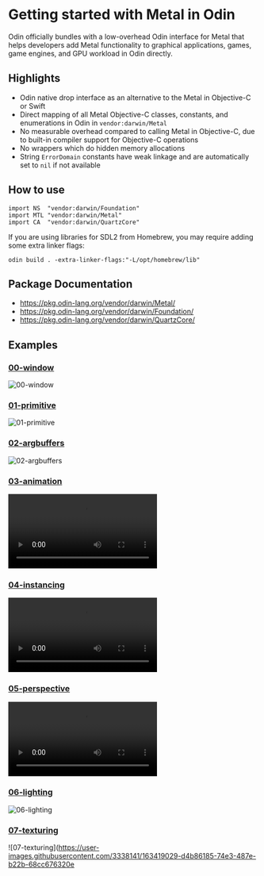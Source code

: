 # Getting started with Metal in Odin

Odin officially bundles with a low-overhead Odin interface for Metal that helps developers add Metal functionality to graphical applications, games, game engines, and GPU workload in Odin directly.

## Highlights

* Odin native drop interface as an alternative to the Metal in Objective-C or Swift
* Direct mapping of all Metal Objective-C classes, constants, and enumerations in Odin in `vendor:darwin/Metal`
* No measurable overhead compared to calling Metal in Objective-C, due to built-in compiler support for Objective-C operations
* No wrappers which do hidden memory allocations
* String `ErrorDomain` constants have weak linkage and are automatically set to `nil` if not available

## How to use

```odin
import NS  "vendor:darwin/Foundation"
import MTL "vendor:darwin/Metal"
import CA  "vendor:darwin/QuartzCore"
```

If you are using libraries for SDL2 from Homebrew, you may require adding some extra linker flags:
```
odin build . -extra-linker-flags:"-L/opt/homebrew/lib"
```

## Package Documentation

* https://pkg.odin-lang.org/vendor/darwin/Metal/
* https://pkg.odin-lang.org/vendor/darwin/Foundation/
* https://pkg.odin-lang.org/vendor/darwin/QuartzCore/

## Examples

### [00-window](https://github.com/odin-lang/examples/tree/master/learn_metal/00-window)

![00-window](https://user-images.githubusercontent.com/3338141/163404425-9e41168c-8f7f-4fd7-b7d9-c1c44a1d3870.png)

### [01-primitive](https://github.com/odin-lang/examples/tree/master/learn_metal/01-primitive)

![01-primitive](https://user-images.githubusercontent.com/3338141/163404549-0ece2502-1890-4bf6-b816-c0de3bfff303.png)

### [02-argbuffers](https://github.com/odin-lang/examples/tree/master/learn_metal/02-argbuffers)

![02-argbuffers](https://user-images.githubusercontent.com/3338141/163404646-bbb50869-303a-44d3-b039-1cc2d14b976e.png)

### [03-animation](https://github.com/odin-lang/examples/tree/master/learn_metal/03-animation)

![03-animation](https://user-images.githubusercontent.com/3338141/163406377-9bffb411-b0e5-4c8f-b50f-a2fc20abfa55.mp4)

### [04-instancing](https://github.com/odin-lang/examples/tree/master/learn_metal/04-instancing)

![04-instancing](https://user-images.githubusercontent.com/3338141/163406745-e9e965a9-f187-4dbe-915e-096766a30e17.mp4)

### [05-perspective](https://github.com/odin-lang/examples/tree/master/learn_metal/05-perspective)

![05-perspective](https://user-images.githubusercontent.com/3338141/163406890-b6e96463-4754-4f7f-b223-95e4dde73be3.mp4)

### [06-lighting](https://github.com/odin-lang/examples/tree/master/learn_metal/06-lighting)

![06-lighting](https://user-images.githubusercontent.com/3338141/163407030-43389d2f-e4d7-4387-936f-c671722ee1cd.png)

### [07-texturing](https://github.com/odin-lang/examples/tree/master/learn_metal/07-texturing)

![07-texturing](https://user-images.githubusercontent.com/3338141/163419029-d4b86185-74e3-487e-b22b-68cc676320e